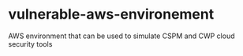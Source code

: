 # vulnerable-aws-environement
AWS environment that can be used to simulate CSPM and CWP cloud security tools
